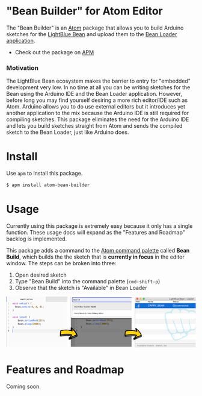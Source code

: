 # "Bean Builder" for Atom Editor

The "Bean Builder" is an [Atom](https://atom.io/) package that allows you to build Arduino sketches for the [LightBlue Bean](https://punchthrough.com/bean/) and upload them to the [Bean Loader application](https://punchthrough.com/bean/guides/getting-started/os-x/).

* Check out the package on [APM](https://atom.io/packages/atom-bean-builder)

### Motivation

The LightBlue Bean ecosystem makes the barrier to entry for "embedded" development very low. In no time at all you can be writing sketches for the Bean using the Arduino IDE and the Bean Loader application. However, before long you may find yourself desiring a more rich editor/IDE such as Atom. Arduino allows you to do use external editors but it introduces yet another application to the mix because the Arduino IDE is still required for compiling sketches. This package eliminates the need for the Arduino IDE and lets you build sketches straight from Atom and sends the compiled sketch to the Bean Loader, just like Arduino does.

# Install

Use `apm` to install this package.

```bash
$ apm install atom-bean-builder
```

# Usage

Currently using this package is extremely easy because it only has a single function. These usage docs will expand as the "Features and Roadmap" backlog is implemented.

This package adds a command to the [Atom command palette](https://github.com/atom/command-palette) called **Bean Build**, which builds the the sketch that is **currently in focus** in the editor window. The steps can be broken into three:

1. Open desired sketch
2. Type "Bean Build" into the command palette (`cmd-shift-p`)
3. Observe that the sketch is "Available" in Bean Loader

![](https://raw.githubusercontent.com/swstack/atom-bean-builder/master/resources/build-flow.png)

# Features and Roadmap

Coming soon.
